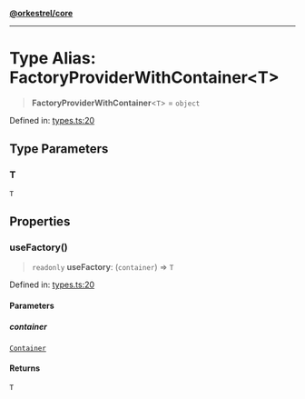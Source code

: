 [**@orkestrel/core**](../index.md)

***

# Type Alias: FactoryProviderWithContainer\<T\>

> **FactoryProviderWithContainer**\<`T`\> = `object`

Defined in: [types.ts:20](https://github.com/orkestrel/core/blob/cbe5b2d7b027ca6f0f1301ef32750afb69b4764b/src/types.ts#L20)

## Type Parameters

### T

`T`

## Properties

### useFactory()

> `readonly` **useFactory**: (`container`) => `T`

Defined in: [types.ts:20](https://github.com/orkestrel/core/blob/cbe5b2d7b027ca6f0f1301ef32750afb69b4764b/src/types.ts#L20)

#### Parameters

##### container

[`Container`](../classes/Container.md)

#### Returns

`T`
